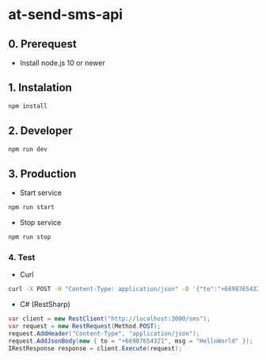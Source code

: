 # at-send-sms-api

## 0. Prerequest
- Install node.js 10 or newer

## 1. Instalation
```bash
npm install
```

## 2. Developer
```bash
npm run dev
```

## 3. Production
- Start service
```bash
npm run start
```

- Stop service
```bash
npm run stop
```

### 4. Test
- Curl
```bash
curl -X POST -H "Content-Type: application/json" -D '{"to":"+66987654321","msg":"HelloWorld"}' http://localhost:3000/sms 
```

- C# (RestSharp)
```C#
var client = new RestClient("http://localhost:3000/sms");
var request = new RestRequest(Method.POST);
request.AddHeader("Content-Type", "application/json");
request.AddJsonBody(new { to = "+66987654321", msg = "HelloWorld" });
IRestResponse response = client.Execute(request);
```